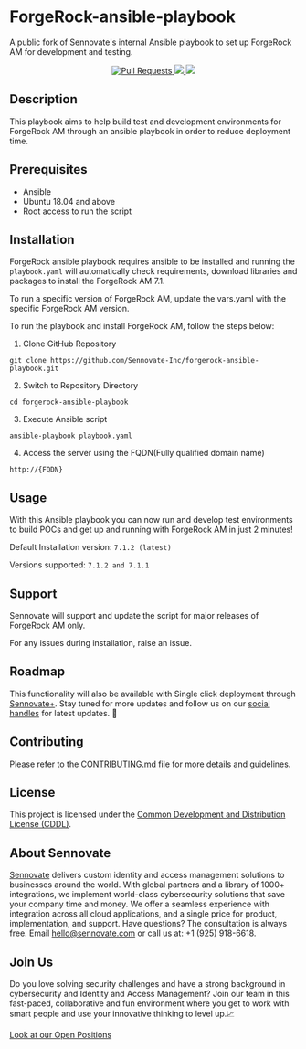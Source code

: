 # ForgeRock-ansible-playbook

A public fork of Sennovate's internal Ansible playbook to set up ForgeRock AM for development and testing.

<p align="center">
  <a href=" https://github.com/Sennovate-Inc/forgerock-ansible-playbook/pulls">
    <img src="https://img.shields.io/badge/PRs-welcome-brightgreen.svg?longCache=true" alt="Pull Requests">
  </a>
  <a href="https://twitter.com/Sennovate" target="_blank">
    <img src="https://img.shields.io/twitter/follow/Sennovate.svg?logo=twitter">
    </a>
  <a href="https://plus.sennovate.com?utm_source=gh" target="_blank">
    <img src="https://hits.seeyoufarm.com/api/count/incr/badge.svg?url=https%3A%2F%2Fgithub.com%2FSennovate-Inc%2Fforgerock-ansible-playbook&count_bg=%2379C83D&title_bg=%23555555&icon=&icon_color=%23E7E7E7&title=Visits&edge_flat=false">
    </a>
</p>

## Description
This playbook aims to help build test and development environments for ForgeRock AM through an ansible playbook in order to reduce deployment time.

## Prerequisites

- Ansible
- Ubuntu 18.04 and above
- Root access to run the script

## Installation

ForgeRock ansible playbook requires ansible to be installed and running the `playbook.yaml` will automatically check requirements, download libraries and packages to install the ForgeRock AM 7.1.

To run a specific version of ForgeRock AM, update the vars.yaml with the specific ForgeRock AM version.

To run the playbook and install ForgeRock AM, follow the steps below:

1. Clone GitHub Repository
```
git clone https://github.com/Sennovate-Inc/forgerock-ansible-playbook.git
```
2. Switch to Repository Directory
```
cd forgerock-ansible-playbook
```
3. Execute Ansible script
```
ansible-playbook playbook.yaml
```
4. Access the server using the FQDN(Fully qualified domain name)
```
http://{FQDN} 
```

## Usage

With this Ansible playbook you can now run and develop test environments to build POCs and get up and running with ForgeRock AM in just 2 minutes!

Default Installation version: `7.1.2 (latest)`

Versions supported: `7.1.2 and 7.1.1`

## Support

Sennovate will support and update the script for major releases of ForgeRock AM only.

For any issues during installation, raise an issue.

## Roadmap

This functionality will also be available with Single click deployment through [Sennovate+](https://www.plus.sennovate.com). Stay tuned for more updates and follow us on our [social handles](https://linktr.ee/sennovate) for latest updates. 👀 

## Contributing

Please refer to the [CONTRIBUTING.md](CONTRIBUTING.md) file for more details and guidelines.

## License

This project is licensed under the [Common Development and Distribution License (CDDL)](LICENSE).

## About Sennovate

[Sennovate](https://sennovate.com/) delivers custom identity and access management solutions to businesses around the world. With global partners and a library of 1000+ integrations, we implement world-class cybersecurity solutions that save your company time and money. We offer a seamless experience with integration across all cloud applications, and a single price for product, implementation, and support. Have questions? The consultation is always free. Email hello@sennovate.com or call us at: +1 (925) 918-6618.

## Join Us

Do you love solving security challenges and have a strong background in cybersecurity and Identity and Access Management?
Join our team in this fast-paced, collaborative and fun environment where you get to work with smart people and use your innovative thinking to level up.📈

[Look at our Open Positions](https://sennovate.com/careers/)
